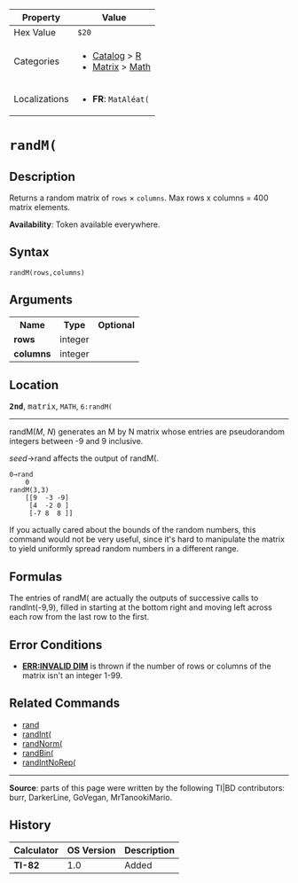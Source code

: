 | Property      | Value |
|---------------|-------|
| Hex Value     | `$20`|
| Categories    | <ul><li>[Catalog](<../categories/Catalog.md>) > [R](<../categories/Catalog.md#R>)</li><li>[Matrix](<../categories/Matrix.md>) > [Math](<../categories/Matrix.md#Math>)</li></ul> |
| Localizations | <ul><li><b>FR</b>: `MatAléat(`</li></ul> |

# `randM(`

## Description
Returns a random matrix of `rows` × `columns`.
Max rows x columns = 400 matrix elements.


<b>Availability</b>: Token available everywhere.

## Syntax
`randM(rows,columns)`

## Arguments
<table>
<tr><th>Name</th><th>Type</th><th>Optional</th></tr>

<tr><td><b>rows</b></td><td>integer</td><td></td></tr>

<tr><td><b>columns</b></td><td>integer</td><td></td></tr>

</table>

## Location
<tt><kbd><b>2nd</b></kbd></tt>, <kbd>matrix</kbd>, `MATH`, `6:randM(`
<hr>

randM(_M_, _N_) generates an M by N matrix whose entries are pseudorandom integers between -9 and 9 inclusive.

_seed_→rand affects the output of randM(.

```ti-basic
0→rand
    0
randM(3,3)
    [[9  -3 -9]
     [4  -2 0 ]
     [-7 8  8 ]]
```

If you actually cared about the bounds of the random numbers, this command would not be very useful, since it's hard to manipulate the matrix to yield uniformly spread random numbers in a different range.

## Formulas

The entries of randM( are actually the outputs of successive calls to randInt(-9,9), filled in starting at the bottom right and moving left across each row from the last row to the first.

## Error Conditions

*   **[ERR:INVALID DIM](errors#invaliddim)** is thrown if the number of rows or columns of the matrix isn't an integer 1-99.

## Related Commands

*   [rand](rand.md)
*   [randInt(](randInt\(.md)
*   [randNorm(](randNorm\(.md)
*   [randBin(](randBin\(.md)
*   [randIntNoRep(](randIntNoRep\(.md)

* * *

**Source**: parts of this page were written by the following TI|BD contributors: burr, DarkerLine, GoVegan, MrTanookiMario.

## History
| Calculator | OS Version | Description |
|------------|------------|-------------|
| <b>TI-82</b> | 1.0 | Added |



